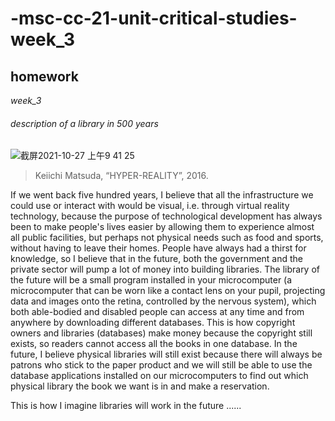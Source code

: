 # -msc-cc-21-unit-critical-studies-week_3
## homework

*week_3*

###### description of a library in 500 years

![截屏2021-10-27 上午9 41 25](https://user-images.githubusercontent.com/92035097/139031275-d675ab45-8129-4c47-8b4c-c5762a70bb18.png)
> Keiichi Matsuda, “HYPER-REALITY”, 2016.

If we went back five hundred years, I believe that all the infrastructure we could use or interact with would be visual, i.e. through virtual reality technology, because the purpose of technological development has always been to make people's lives easier by allowing them to experience almost all public facilities, but perhaps not physical needs such as food and sports, without having to leave their homes. People have always had a thirst for knowledge, so I believe that in the future, both the government and the private sector will pump a lot of money into building libraries. The library of the future will be a small program installed in your
microcomputer (a microcomputer that can be worn like a contact lens on your pupil, projecting data and images onto the retina, controlled by the nervous system), which both able-bodied and disabled people can access at any time and from anywhere by downloading different databases. This is how copyright owners and libraries (databases) make money because the copyright still exists, so readers cannot access all the books in one database. In the future, I believe physical libraries will still exist because there will always be patrons who stick to the paper product and we will still be able to use the database applications installed on our microcomputers to find out which physical library the book we want is in and make a reservation.

This is how I imagine libraries will work in the future ......
